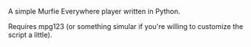 A simple Murfie Everywhere player written in Python.

Requires mpg123 (or something simular if you're willing to customize the script a little).

